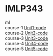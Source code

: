 # IMLP343
ml<br>
course-1 [Unit1-code](https://github.com/eliliao0515/IMLP343/blob/main/Unit01_Crash%20Course%20on%20Python.ipynb)<br>
course-2 [Unit2-code](https://github.com/eliliao0515/IMLP343/tree/main/Unit02/Unit02)<br>
course-3 [Unit3-code](https://github.com/eliliao0515/IMLP343/tree/main/Unit03)<br>
course-4 [Unit4-code](https://github.com/eliliao0515/IMLP343/blob/main/Unit04/Linear%20Regression_HW.ipynb)<br>
course-5 [Unit5-code](https://github.com/eliliao0515/IMLP343/tree/main/Unit05)
